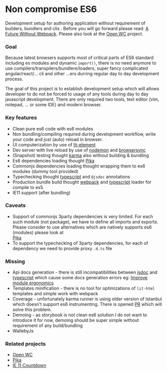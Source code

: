 # Non compromise ES6

Development setup for authoring application without requirement of builders, bundlers and clis .
Before you will go forward please read: [A Future Without Webpack](https://www.pikapkg.com/blog/pika-web-a-future-without-webpack).
Please also look at the [Open WC](https://open-wc.org/) project. 

### Goal
Because latest browsers supports most of critical parts of ES6 standard including es modules and dynamic `import()`, 
there is no need anymore to use compilers/transpilers/bundlere/loaders, super fancy complicated angular/react/... cli 
and other ...ers durring regular day to day development process.

The goal of this project is to establish development setup which will allows developer to do not be forced to usage of 
any tools during day to day javascript development. There are only required two tools, text editor 
(vim, notepad, ... or some IDE) and modern browser.      

### Key features 
* Clean pure es6 code with es6 modules 
* Non bundling/compiling required during development workflow, write your code and just (auto) reload in browser.
* UI computerization by use of [lit-element](https://lit-element.polymer-project.org/) 
* Dev server with live reload by use of [nodemon](https://github.com/remy/nodemon) and [browsersync](http://browsersync.io)
* (Snapshot) testing thought [karma](http://karma-runner.github.io) also without building & bundling
* Es6 dependencies loading thought [Pika](https://www.pikapkg.com/)
* Commonjs dependencies loading thought wrapping them to es6 modules (dummy tool provided)
* Typechecking thought [typescript](https://www.typescriptlang.org/) and `@jsdoc` annotations
* Production bundle build thought [webpack](https://webpack.js.org/) and [typescript](https://www.typescriptlang.org/)
loader for compile to es5. 
* IE11 support (after bundling)

### Caveats    
* Support of commonjs 3party dependencies is very limited. For each such module (not package), we have to define all 
imports and exports. Please consider to use alternatives which are natively supports es6 (modules) please look at   
[Pika](https://www.pikapkg.com/)
* To support the typechecking of 3party dependencies, for each of dependency we need to provide proxy `.d.ts` file 

### Missing
* Api docs generation - there is still incompatibilities between [jsdoc](https://github.com/jsdoc/jsdoc) and 
[typescript](https://www.typescriptlang.org/) which cause some docs generation errors eg: 
[Improve module ergonomics](https://github.com/jsdoc/jsdoc/issues/1645)
* Templates minification - there is no tool for optimizations of `lit-html` templates and simple work with webpack     
* Coverage - unfortunately karma runner is using older version of Istanbul which doesn't support es6 instrumenting. 
There is opened [PR](https://github.com/karma-runner/karma-coverage/pull/377) which will solve this problem. 
* Demoing - as storybook is not clean es6 solution I do not want to introduce it for now, demoing should be super simple 
without requirement of any build/bundling  
* WallebyJs

### Related projects
* [Open WC](https://open-wc.org/)
* [Pika](https://www.pikapkg.com/)
* [IE 11 Countdown](https://gabriellaroche.dev/ie11-death-countdown/)
